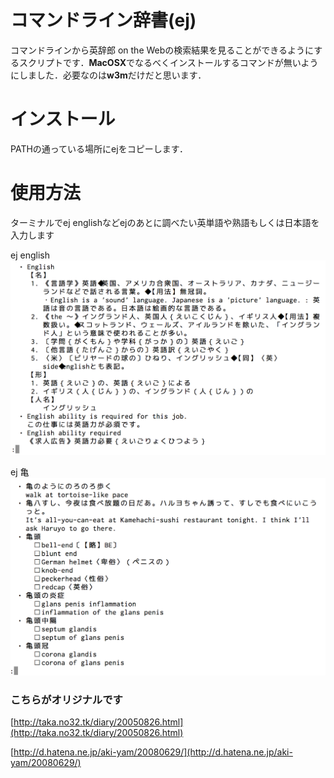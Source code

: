 # コマンドライン辞書(ej)

コマンドラインから英辞郎 on the Webの検索結果を見ることができるようにするスクリプトです．**MacOSX**でなるべくインストールするコマンドが無いようにしました．必要なのは**w3m**だけだと思います．

# インストール
PATHの通っている場所にejをコピーします．

# 使用方法
ターミナルでej englishなどejのあとに調べたい英単語や熟語もしくは日本語を入力します

ej english
![検索結果english](english.png)

ej 亀
![検索結果亀](kame.png)


### こちらがオリジナルです
[http://taka.no32.tk/diary/20050826.html](http://taka.no32.tk/diary/20050826.html)

[http://d.hatena.ne.jp/aki-yam/20080629/](http://d.hatena.ne.jp/aki-yam/20080629/)
